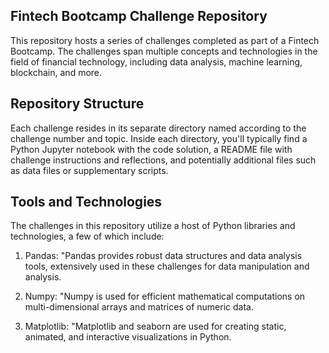 ## Fintech Bootcamp Challenge Repository

This repository hosts a series of challenges completed as part of a Fintech Bootcamp. The challenges span multiple concepts and technologies in the field of financial technology, including data analysis, machine learning, blockchain, and more.

## Repository Structure

Each challenge resides in its separate directory named according to the challenge number and topic. Inside each directory, you'll typically find a Python Jupyter notebook with the code solution, a README file with challenge instructions and reflections, and potentially additional files such as data files or supplementary scripts.

## Tools and Technologies

The challenges in this repository utilize a host of Python libraries and technologies, a few of which include:

1. Pandas: "Pandas provides robust data structures and data analysis tools, extensively used in these challenges for data manipulation and analysis.

2. Numpy: "Numpy is used for efficient mathematical computations on multi-dimensional arrays and matrices of numeric data.

3. Matplotlib: "Matplotlib and seaborn are used for creating static, animated, and interactive visualizations in Python.